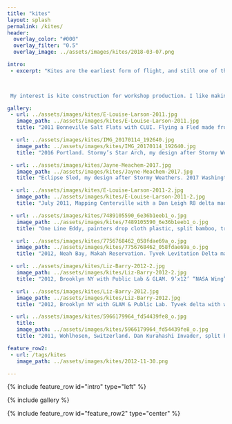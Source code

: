 ```yaml
---
title: "kites"
layout: splash
permalink: /kites/
header:
  overlay_color: "#000"
  overlay_filter: "0.5"
  overlay_image: ../assets/images/kites/2018-03-07.png

intro: 
 - excerpt: "Kites are the earliest form of flight, and still one of the cheapest and most dependable. One day they will pull airships.

 

 My interest is kite construction for workshop production. I like making kites that tape together quickly out of bamboo, paper, tyvek, plastic bags, emergency blankets and other common, inexpensive materials. I indulge my passion for research digging through kites’ long history. I collect books on historical and contemporary kites, seek out kite makers, and adapt kite designs for workshop construction."

gallery:
 - url: ../assets/images/kites/E-Louise-Larson-2011.jpg
   image_path: ../assets/images/kites/E-Louise-Larson-2011.jpg
   title: "2011 Bonneville Salt Flats with CLUI. Flying a Fled made from Tyvek and split bamboo Fled with Olivia Everett and E. Louise Larson at the Bonnaville Salt Flats."

 - url: ../assets/images/kites/IMG_20170114_192640.jpg
   image_path: ../assets/images/kites/IMG_20170114_192640.jpg
   title: "2016 Portland. Stormy’s Star Arch, my design after Stormy Weathers. Mylar emergency blanket, 18” drinking straws, plastic leis, tape. "

 - url: ../assets/images/kites/Jayne-Meachem-2017.jpg
   image_path: ../assets/images/kites/Jayne-Meachem-2017.jpg
   title: "Eclipse Sled, my design after Stormy Weathers. 2017 Washington Int’l Kite Festival, with Nim Wunnan and Jayne Meacham assisting, photo by Jayne Meacham."

 - url: ../assets/images/kites/E-Louise-Larson-2011-2.jpg
   image_path: ../assets/images/kites/E-Louise-Larson-2011-2.jpg
   title: "July 2011, Mapping Centerville with a Dan Leigh R8 delta made from tyvek and split bamboo. "

 - url: ../assets/images/kites/7489105590_6e36b1eeb1_o.jpg
   image_path: ../assets/images/kites/7489105590_6e36b1eeb1_o.jpg
   title: "One Line Eddy, painters drop cloth plastic, split bamboo, transparent tape, tyvek tape. Brooklyn, NY with Public Lab & GLAM."

 - url: ../assets/images/kites/7756768462_058fdae69a_o.jpg
   image_path: ../assets/images/kites/7756768462_058fdae69a_o.jpg
   title: "2012, Neah Bay, Makah Reservation. Tyvek Levitation Delta made with whole culm bamboo. Flown with xnor to make this map of Toorcamp. "

 - url: ../assets/images/kites/Liz-Barry-2012-2.jpg
   image_path: ../assets/images/kites/Liz-Barry-2012-2.jpg
   title: "2012, Brooklyn NY with Public Lab & GLAM. 9’x12’ “NASA Wing” Rogallo parachute kite from the Apollo program, painters dropcloth plastic, Tyvek tape, transparent tape, Tesa polypropylene strapping tape. Flown with Elaine Choi, photo by Liz Barry."

 - url: ../assets/images/kites/Liz-Barry-2012.jpg
   image_path: ../assets/images/kites/Liz-Barry-2012.jpg
   title: "2012, Brooklyn NY with GLAM & Public Lab. Tyvek delta with whole-culm bamboo spars. Left to right: unknown, ... Elain Choi, myself, Leo Famulari, Leif Percefield. Photo by Liz Barry."

 - url: ../assets/images/kites/5966179964_fd54439fe8_o.jpg
   title:
   image_path: ../assets/images/kites/5966179964_fd54439fe8_o.jpg
   title: "2011, Wohlhosen, Switzerland. Dan Kurahashi Invader, split bamboo and a shopping bag."

feature_row2:
 - url: /tags/kites
   image_path: ../assets/images/kites/2012-11-30.png

---
```

{% include feature_row id="intro" type="left" %}

{% include gallery %}

{% include feature_row id="feature_row2" type="center" %}